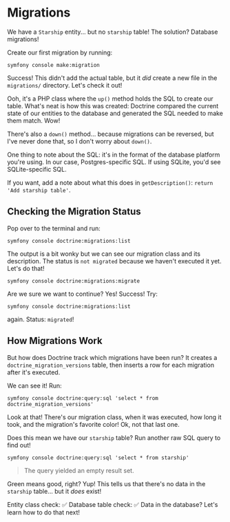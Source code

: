 # Migrations

We have a `Starship` entity... but no `starship` table!
The solution? Database migrations!

Create our first migration by running:

```terminal
symfony console make:migration
```

Success! This didn't add the actual table, but it _did_ create a
new file in the `migrations/` directory. Let's check it out!

Ooh, it's a PHP class where the `up()` method holds the SQL to create our table.
What's neat is how this was created: Doctrine compared the current state of our
entities to the database and generated the SQL needed to make them match.
Wow!

There's also a `down()` method... because migrations can be reversed, but I've
never done that, so I don't worry about `down()`.

One thing to note about the SQL: it's in the format of the database
platform you're using. In our case, Postgres-specific SQL. If using SQLite,
you'd see SQLite-specific SQL.

If you want, add a note about what this does in `getDescription()`:
`return 'Add starship table'`.

## Checking the Migration Status

Pop over to the terminal and run:

```terminal
symfony console doctrine:migrations:list
```

The output is a bit wonky but we can see our migration class and its description.
The status is `not migrated` because we haven't executed it yet. Let's do that!

```terminal
symfony console doctrine:migrations:migrate
```

Are we sure we want to continue? Yes! Success! Try:

```terminal
symfony console doctrine:migrations:list
```

again. Status: `migrated`!

## How Migrations Work

But how does Doctrine track which migrations have been run? It creates a
`doctrine_migration_versions` table, then inserts a row for each migration after 
it's executed.

We can see it! Run:

```terminal
symfony console doctrine:query:sql 'select * from doctrine_migration_versions'
```

Look at that! There's our migration class, when it was executed, how long it took,
and the migration's favorite color! Ok, not that last one.

Does this mean we have our `starship` table? Run another raw SQL query to find out!

```terminal
symfony console doctrine:query:sql 'select * from starship'
```

> The query yielded an empty result set.

Green means good, right? Yup! This tells us that there's no data in the `starship`
table... but it *does* exist!

Entity class check: ✅ Database table check: ✅ 
Data in the database? Let's learn how to do that next!
